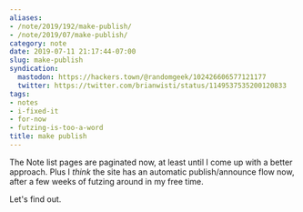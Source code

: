```yaml
---
aliases:
- /note/2019/192/make-publish/
- /note/2019/07/make-publish/
category: note
date: 2019-07-11 21:17:44-07:00
slug: make-publish
syndication:
  mastodon: https://hackers.town/@randomgeek/102426606577121177
  twitter: https://twitter.com/brianwisti/status/1149537535200120833
tags:
- notes
- i-fixed-it
- for-now
- futzing-is-too-a-word
title: make publish
---
```


The Note list pages are paginated now, at least until I come up with a
better approach. Plus I *think* the site has an automatic publish/announce flow
now, after a few weeks of futzing around in my free time.

Let's find out.

